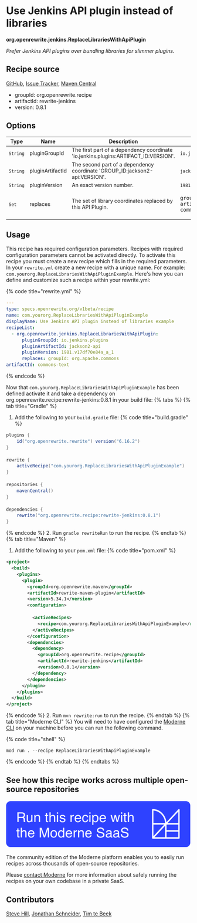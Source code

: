 # Use Jenkins API plugin instead of libraries

**org.openrewrite.jenkins.ReplaceLibrariesWithApiPlugin**

_Prefer Jenkins API plugins over bundling libraries for slimmer plugins._

## Recipe source

[GitHub](https://github.com/openrewrite/rewrite-jenkins/blob/main/src/main/java/org/openrewrite/jenkins/ReplaceLibrariesWithApiPlugin.java), [Issue Tracker](https://github.com/openrewrite/rewrite-jenkins/issues), [Maven Central](https://central.sonatype.com/artifact/org.openrewrite.recipe/rewrite-jenkins/0.8.1/jar)

* groupId: org.openrewrite.recipe
* artifactId: rewrite-jenkins
* version: 0.8.1

## Options

| Type | Name | Description | Example |
| -- | -- | -- | -- |
| `String` | pluginGroupId | The first part of a dependency coordinate 'io.jenkins.plugins:ARTIFACT_ID:VERSION'. | `io.jenkins.plugins` |
| `String` | pluginArtifactId | The second part of a dependency coordinate 'GROUP_ID:jackson2-api:VERSION'. | `jackson2-api` |
| `String` | pluginVersion | An exact version number. | `1981.v17df70e84a_a_1` |
| `Set` | replaces | The set of library coordinates replaced by this API Plugin. | <pre>groupId: org.apache.commons<br />artifactId: commons-text</pre> |


## Usage

This recipe has required configuration parameters. Recipes with required configuration parameters cannot be activated directly. To activate this recipe you must create a new recipe which fills in the required parameters. In your `rewrite.yml` create a new recipe with a unique name. For example: `com.yourorg.ReplaceLibrariesWithApiPluginExample`.
Here's how you can define and customize such a recipe within your rewrite.yml:

{% code title="rewrite.yml" %}
```yaml
---
type: specs.openrewrite.org/v1beta/recipe
name: com.yourorg.ReplaceLibrariesWithApiPluginExample
displayName: Use Jenkins API plugin instead of libraries example
recipeList:
  - org.openrewrite.jenkins.ReplaceLibrariesWithApiPlugin:
      pluginGroupId: io.jenkins.plugins
      pluginArtifactId: jackson2-api
      pluginVersion: 1981.v17df70e84a_a_1
      replaces: groupId: org.apache.commons
artifactId: commons-text
```
{% endcode %}

Now that `com.yourorg.ReplaceLibrariesWithApiPluginExample` has been defined activate it and take a dependency on org.openrewrite.recipe:rewrite-jenkins:0.8.1 in your build file:
{% tabs %}
{% tab title="Gradle" %}
1. Add the following to your `build.gradle` file:
{% code title="build.gradle" %}
```groovy
plugins {
    id("org.openrewrite.rewrite") version("6.16.2")
}

rewrite {
    activeRecipe("com.yourorg.ReplaceLibrariesWithApiPluginExample")
}

repositories {
    mavenCentral()
}

dependencies {
    rewrite("org.openrewrite.recipe:rewrite-jenkins:0.8.1")
}
```
{% endcode %}
2. Run `gradle rewriteRun` to run the recipe.
{% endtab %}
{% tab title="Maven" %}
1. Add the following to your `pom.xml` file:
{% code title="pom.xml" %}
```xml
<project>
  <build>
    <plugins>
      <plugin>
        <groupId>org.openrewrite.maven</groupId>
        <artifactId>rewrite-maven-plugin</artifactId>
        <version>5.34.1</version>
        <configuration>
          
          <activeRecipes>
            <recipe>com.yourorg.ReplaceLibrariesWithApiPluginExample</recipe>
          </activeRecipes>
        </configuration>
        <dependencies>
          <dependency>
            <groupId>org.openrewrite.recipe</groupId>
            <artifactId>rewrite-jenkins</artifactId>
            <version>0.8.1</version>
          </dependency>
        </dependencies>
      </plugin>
    </plugins>
  </build>
</project>
```
{% endcode %}
2. Run `mvn rewrite:run` to run the recipe.
{% endtab %}
{% tab title="Moderne CLI" %}
You will need to have configured the [Moderne CLI](https://docs.moderne.io/moderne-cli/cli-intro) on your machine before you can run the following command.

{% code title="shell" %}
```shell
mod run . --recipe ReplaceLibrariesWithApiPluginExample
```
{% endcode %}
{% endtab %}
{% endtabs %}

## See how this recipe works across multiple open-source repositories

[![Moderne Link Image](/.gitbook/assets/ModerneRecipeButton.png)](https://app.moderne.io/recipes/org.openrewrite.jenkins.ReplaceLibrariesWithApiPlugin)

The community edition of the Moderne platform enables you to easily run recipes across thousands of open-source repositories.

Please [contact Moderne](https://moderne.io/product) for more information about safely running the recipes on your own codebase in a private SaaS.

## Contributors
[Steve Hill](mailto:sghill.dev@gmail.com), [Jonathan Schneider](mailto:jkschneider@gmail.com), [Tim te Beek](mailto:timtebeek@gmail.com)
